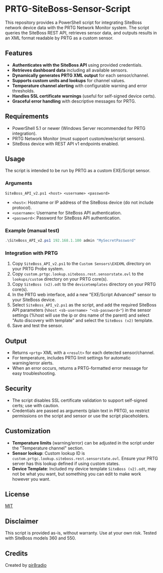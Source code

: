 # PRTG-SiteBoss-Sensor-Script

This repository provides a PowerShell script for integrating SiteBoss network device data with the PRTG Network Monitor system. The script queries the SiteBoss REST API, retrieves sensor data, and outputs results in an XML format readable by PRTG as a custom sensor.

## Features

- **Authenticates with the SiteBoss API** using provided credentials.
- **Retrieves dashboard data** including all available sensors.
- **Dynamically generates PRTG XML output** for each sensor/channel.
- **Supports custom units and lookups** for channel values.
- **Temperature channel alerting** with configurable warning and error thresholds.
- **Handles SSL certificate warnings** (useful for self-signed device certs).
- **Graceful error handling** with descriptive messages for PRTG.

## Requirements

- PowerShell 5.1 or newer (Windows Server recommended for PRTG integration).
- PRTG Network Monitor (must support custom/exe/script sensors).
- SiteBoss device with REST API v1 endpoints enabled.

## Usage

The script is intended to be run by PRTG as a custom EXE/Script sensor.

### Arguments

```
SiteBoss_API_v2.ps1 <host> <username> <password>
```

- `<host>`: Hostname or IP address of the SiteBoss device (do not include protocol).
- `<username>`: Username for SiteBoss API authentication.
- `<password>`: Password for SiteBoss API authentication.

### Example (manual test)

```powershell
.\SiteBoss_API_v2.ps1 192.168.1.100 admin "MySecretPassword"
```

### Integration with PRTG

1. Copy `SiteBoss_API_v2.ps1` to the `Custom Sensors\EXEXML` directory on your PRTG Probe system.
2. Copy `custom.prtgc.lookup.siteboss.rest.sensorstate.ovl` to the `lookups/custom` directory on your PRTG core(s).
3. Copy `SiteBoss (v2).odt` to the `devicetemplates` directory on your PRTG core(s).
4. In the PRTG web interface, add a new "EXE/Script Advanced" sensor to your SiteBoss device.
5. Select `SiteBoss_API_v2.ps1` as the script, and add the required SiteBoss API parameters (`%host <sb-username> "<sb-password>"`) in the sensor settings (%host will use the ip or dns name of the parent) and select "Auto discovery with template" and select the `SiteBoss (v2)` template.
6. Save and test the sensor.

## Output

- Returns `<prtg>` XML with a `<result>` for each detected sensor/channel.
- For temperature, includes PRTG limit settings for automatic warning/error alerts.
- When an error occurs, returns a PRTG-formatted error message for easy troubleshooting.

## Security

- The script disables SSL certificate validation to support self-signed certs; use with caution.
- Credentials are passed as arguments (plain text in PRTG), so restrict permissions on the script and sensor or use the script placeholders.

## Customization

- **Temperature limits** (warning/error) can be adjusted in the script under the "Temperature channel" section.
- **Sensor lookup**: Custom lookup ID is `custom.prtgc.lookup.siteboss.rest.sensorstate.ovl`. Ensure your PRTG server has this lookup defined if using custom states.
- **Device Template**: Included my device template `SiteBoss (v2).odt`, may not be what you want, but something you can edit to make work however you want.

## License

[MIT](LICENSE) 

## Disclaimer

This script is provided as-is, without warranty. Use at your own risk. Tested with SiteBoss models 360 and 550.

## Credits

Created by [pir8radio](https://github.com/pir8radio)
